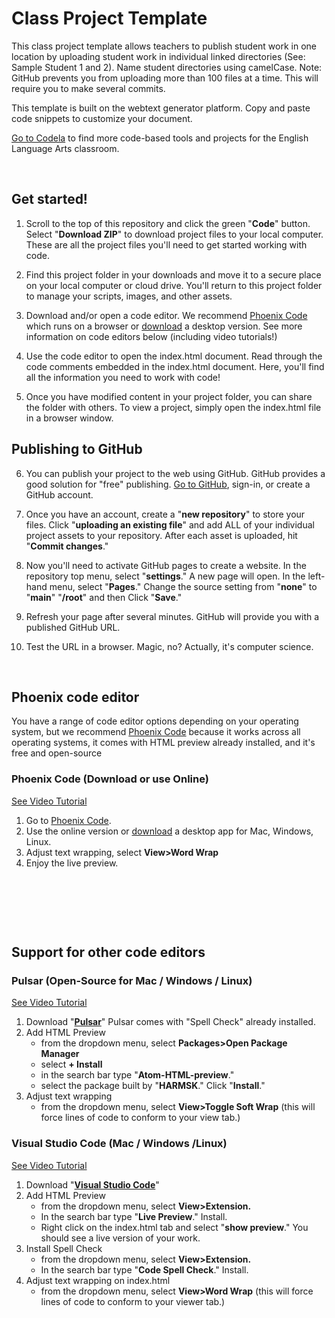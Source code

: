 # Class Project Template

This class project template allows teachers to publish student work in one location by uploading student work in individual linked directories (See: Sample Student 1 and 2). Name student directories using camelCase. Note: GitHub prevents you from uploading more than 100 files at a time. This will require you to make several commits.

This template is built on the webtext generator platform. Copy and paste code snippets to customize your document.


[Go to Codela](https://codela-k12.github.io/projects/) to find more code-based tools and projects for the English Language Arts classroom.<p>&nbsp;</p>
    
    
## Get started! 

1. Scroll to the top of this repository and click the green "**Code**" button. Select "**Download ZIP**" to download project files to your local computer. These are all the project files you'll need to get started working with code.

2. Find this project folder in your downloads and move it to a secure place on your local computer or cloud drive. You'll return to this project folder to manage your scripts, images, and other assets. 

3. Download and/or open a code editor. We recommend [Phoenix Code](https://phcode.dev) which runs on a browser or [download](https://phcode.io/#/home) a desktop version. See more information on code editors below (including video tutorials!)    

4. Use the code editor to open the index.html document. Read through the code comments embedded in the index.html document. Here, you'll find all the information you need to work with code!  

5. Once you have modified content in your project folder, you can share  the folder with others. To view a project, simply open the index.html file in a browser window.    


## Publishing to GitHub 

6. You can publish your project to the web using GitHub. GitHub provides a good solution for "free" publishing. [Go to GitHub](https://github.com), sign-in, or create a GitHub account.

7. Once you have an account, create a "**new repository**" to store your files. Click  "**uploading an existing file**" and add ALL of your individual project assets to your repository. After each asset is uploaded, hit "**Commit changes**." 

8. Now you'll need to activate GitHub pages to create a website. In the repository top menu, select "**settings**." A new page will open. In the left-hand menu, select "**Pages**." Change the source setting from "**none**" to "**main**" "**/root**" and then Click "**Save**."

9. Refresh your page after several minutes. GitHub will provide you with a published GitHub URL.

10. Test the URL in a browser. Magic, no? Actually, it's computer science. <p>&nbsp;</p>  
 

 
 
## Phoenix code editor 

You have a range of code editor options depending on your operating system, but we recommend [Phoenix Code](https://phcode.dev) because it works across all operating systems, it comes with HTML preview already installed, and it's free and open-source


### Phoenix Code (Download or use Online)
[See Video Tutorial](https://youtu.be/j8o506PZ1H8)

1. Go to [Phoenix Code](https://phcode.dev). 
1. Use the online version or [download](https://phcode.io/#/home) a desktop app for Mac, Windows, Linux. 
1. Adjust text wrapping, select **View>Word Wrap**
1. Enjoy the live preview.<p>&nbsp;</p><p>&nbsp;</p><p>&nbsp;</p>



## Support for other code editors

### Pulsar (Open-Source for Mac / Windows / Linux)
[See Video Tutorial](https://youtu.be/dKcJm4V53ig)

1. Download "**[Pulsar](https://pulsar-edit.dev)**" Pulsar comes with "Spell Check" already installed. 
1. Add HTML Preview 
	* from the dropdown menu, select **Packages>Open Package Manager**
	* select **+ Install**
	* in the search bar type "**Atom-HTML-preview**." 
	* select the package built by "**HARMSK**." Click "**Install**."
1. Adjust text wrapping 
	 -	from the dropdown menu, select **View>Toggle Soft Wrap** (this will force lines of code to conform to your view tab.)

### Visual Studio Code (Mac / Windows /Linux)
[See Video Tutorial](https://youtu.be/1onqFbSgeQo)

1. Download "**[Visual Studio Code](https://code.visualstudio.com/download)**"
1. Add HTML Preview 
	* from the dropdown menu, select **View>Extension.**
	* In the search bar type "**Live Preview**." Install.
	* Right click on the index.html tab and select "**show preview**." You should see a live version of your work.
1. Install Spell Check 
	* from the dropdown menu, select **View>Extension.** 
	* In the search bar type "**Code Spell Check**." Install.
1. Adjust text wrapping on index.html 
	* from the dropdown menu, select **View>Word Wrap** (this will force lines of code to conform to your viewer tab.)
